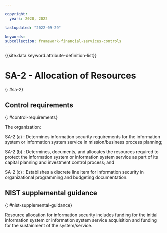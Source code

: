 ```yaml
---

copyright:
  years: 2020, 2022

lastupdated: "2022-09-29"

keywords: 
subcollection: framework-financial-services-controls
---
```


{{site.data.keyword.attribute-definition-list}}

               
# SA-2 - Allocation of Resources
{: #sa-2}

## Control requirements
{: #control-requirements}

The organization:

SA-2 (a)
    : Determines information security requirements for the information system or information system service in mission/business process planning;

SA-2 (b)
    : Determines, documents, and allocates the resources required to protect the information system or information system service as part of its capital planning and investment control process; and

SA-2 (c)
    : Establishes a discrete line item for information security in organizational programming and budgeting documentation.

## NIST supplemental guidance
{: #nist-supplemental-guidance}

Resource allocation for information security includes funding for the initial information system or information system service acquisition and funding for the sustainment of the system/service.




